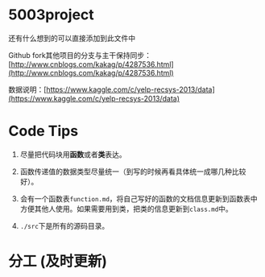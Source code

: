 # 5003project

还有什么想到的可以直接添加到此文件中

Github fork其他项目的分支与主干保持同步：[http://www.cnblogs.com/kakag/p/4287536.html](http://www.cnblogs.com/kakag/p/4287536.html)

数据说明：[https://www.kaggle.com/c/yelp-recsys-2013/data](https://www.kaggle.com/c/yelp-recsys-2013/data)

# Code Tips

1. 尽量把代码块用**函数**或者**类**表达。

2. 函数传递值的数据类型尽量统一（到写的时候再看具体统一成哪几种比较好）。

3. 会有一个函数表`function.md`，将自己写好的函数的文档信息更新到函数表中方便其他人使用。如果需要用到类，把类的信息更新到`class.md`中。

4. `./src`下是所有的源码目录。

# 分工 (及时更新)
